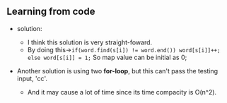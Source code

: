 ## Learning from code

- solution:
    - I think this solution is very straight-foward.
    - By doing this->`if(word.find(s[i]) != word.end()) word[s[i]]++;
            else word[s[i]] = 1;` So map value can be initial as 0;
    
- Another solution is using two **for-loop**, but this can't pass the testing input, 'cc'.
    - And it may cause a lot of time since its time compacity is O(n^2).
